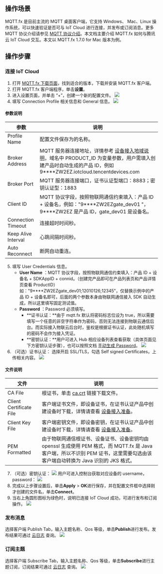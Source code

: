 ## 操作场景

MQTT.fx 是目前主流的 MQTT 桌面客户端，它支持 Windows、 Mac、Linux 操作系统，可以快速验证是否可与 IoT Cloud 进行连接，并发布或订阅消息。更多 MQTT 协议介绍请参见 [MQTT 协议介绍](https://mcxiaoke.gitbooks.io/mqtt-cn/content/mqtt/01-Introduction.html)。本文档主要介绍 MQTT.fx 如何与腾讯云 IoT Cloud 交互。本文以 MQTT.fx 1.7.0 for Mac 版本为例。

## 操作步骤

### 连接 IoT Cloud

1. 打开 [MQTT.fx 下载页面](http://mqttfx.jensd.de/index.php/download)，找到适合的版本，下载并安装 MQTT.fx 客户端。
2. 打开 MQTT.fx 客户端程序，单击**设置**。
3. 进入设置页面，并单击 “+”，创建一个新的配置文件。
   ![](https://main.qcloudimg.com/raw/245072a611287b1ec54c5f81780e0a57.png)
4. 填写 Connection Profile 相关信息和 General 信息。
   ![](https://main.qcloudimg.com/raw/b6c0fbb65bac4a922ed0541576bd461e.png)

#### 参数说明

<table>
<thead>
<tr>
<th>参数</th>
<th>说明</th>
</tr>
</thead>
<tbody><tr>
<td>Profile Name</td>
<td>配置文件保存为的名称。</td>
</tr>
<tr>
<td>Broker Address</td>
<td>MQTT 服务器连接地址，详情参考 <a href="https://cloud.tencent.com/document/product/634/61228">设备接入地域说明</a>，域名中 PRODUCT_ID 为变量参数，用户需填入创建产品时自动生成的产品 ID，例如 9****ZW2EZ.iotcloud.tencentdevices.com</td>
</tr>
<tr>
<td>Broker Port</td>
<td>MQTT 服务器连接端口，证书认证型端口：8883；密钥认证型：1883</td>
</tr>
<tr>
<td>Client ID</td>
<td>MQTT 协议字段，按照物联网通信约束填入：产品 ID + 设备名，例如："9****ZW2EZgate_dev01 "，9****ZW2EZ 是产品 ID，gate_dev01 是设备名。</td>
</tr>
<tr>
<td>Connection Timeout</td>
<td>连接超时时间秒。</td>
</tr>
<tr>
<td>Keep Alive Interval</td>
<td>心跳间隔时间秒。</td>
</tr>
<tr>
<td>Auto Reconnect</td>
<td>断网自动重连。</td>
</tr>
</tbody></table>

5. 填写 User Credentials 信息。
	- **User Name**	：MQTT 协议字段，按照物联网通信约束填入：产品 ID + 设备名 + SDKAppID + connid。（创建完产品即可在产品列表页和产品详情页查看 ProductID）如："9****ZW2EZgate_dev01;12010126;12345"，仅替换示例中的产品 ID + 设备名即可，后面的两个参数本身由物联网通信接入 SDK 自动生成，所以这里填写固定测试值。
	- **Password**	：Password 必须填写。
		- **证书认证：**由于 mqtt.fx 默认将密码标志位设为 true，所以需要填写一个任意的非空字符串作为密码，否则无法连接到物联云通信后台。而实际接入物联云后台时，鉴权是根据证书认证，此处随机填写的密码不会作为接入凭证。
		- **密钥认证：**用户可进入 Hub 相应设备列表查看获取（具体页面见下方密钥认证步骤），也可以按照文档 [手动生成 Password](https://cloud.tencent.com/document/product/634/32546)。
![](https://main.qcloudimg.com/raw/61195a191b05704ea560e2477578e2a5.png)
6. （可选）证书认证： 选择开启 SSL/TLS，勾选 Self signed Certificates，上传相关内容。
![](https://main.qcloudimg.com/raw/ec4b93f69598d1c625abc5b42573ee0e.png)

#### 文件说明

<table>
<thead>
<tr>
<th>文件</th>
<th>说明</th>
</tr>
</thead>
<tbody><tr>
<td>CA File</td>
<td>根证书，单击 <a href="https://main.qcloudimg.com/raw/9aa774ea8c09f98811df361c741df38c/ca.crt" target="_blank">ca.crt</a> 链接下载文件。</td>
</tr>
<tr>
<td>Client Certificate File</td>
<td>客户端证书文件，即设备证书，在证书认证产品中创建设备时下载，详情请查看 <a href="https://cloud.tencent.com/document/product/634/14442" target="_blank">设备接入准备</a>。</td>
</tr>
<tr>
<td>Client Key File</td>
<td>客户端密钥文件，即设备密钥，在证书认证产品中创建设备时下载，详情请查看 <a href="https://cloud.tencent.com/document/product/634/14442" target="_blank">设备接入准备</a>。</td>
</tr>
<tr>
<td>PEM Formatted</td>
<td>由于物联网通信根证书、设备证书、设备密钥均由 openssl 生成使用 PEM 格式，而 MQTT.fx 是 Java 客户端，所以不识别 PEM 证书，这里需要勾选由该客户端自动转换为 Java 识别的 JKS 格式。</td>
</tr>
</tbody></table>

7. （可选）密钥认证：
   ![](https://main.qcloudimg.com/raw/555608dcb2b2adb66db3a598f8459cf6.png)
    用户可进入控制台获取对应设备的 username，password：
    ![](https://main.qcloudimg.com/raw/7df00ff30cca63898ea784158903b60b.png)
8. 完成以上步骤设置后，单击**Apply** > **OK**进行保存，并在配置文件框中选择刚才创建的文件名，单击**Connect**。
9. 当右上角圆形图标为绿色时，说明已连接 IoT Cloud 成功，可进行发布和订阅操作。
   ![](https://main.qcloudimg.com/raw/d9bba6a0731a3fda4f80b395233c677c.png)



### 发布消息

选择客户端 Publish Tab，输入主题名称、Qos 等级，单击**Publish**进行发布。发布结果可通过 [云日志](https://cloud.tencent.com/document/product/634/14445) 查询。
![](https://main.qcloudimg.com/raw/3c2ae1e8b4290c6015ce36235f78840b.png)

### 订阅主题

选择客户端 Subscribe Tab，输入主题名称、Qos 等级，单击**Subscribe**进行主题订阅，订阅结果可通过 [云日志](https://cloud.tencent.com/document/product/634/14445) 查询。
![](https://main.qcloudimg.com/raw/05dd43e7f9d93195809e440cbfe67117.png)
